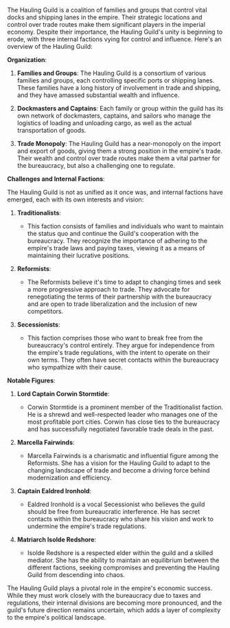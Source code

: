 The Hauling Guild is a coalition of families and groups that control vital docks and shipping lanes in the empire. Their strategic locations and control over trade routes make them significant players in the imperial economy. Despite their importance, the Hauling Guild's unity is beginning to erode, with three internal factions vying for control and influence. Here's an overview of the Hauling Guild:

**Organization**:

1. **Families and Groups**: The Hauling Guild is a consortium of various families and groups, each controlling specific ports or shipping lanes. These families have a long history of involvement in trade and shipping, and they have amassed substantial wealth and influence.
    
2. **Dockmasters and Captains**: Each family or group within the guild has its own network of dockmasters, captains, and sailors who manage the logistics of loading and unloading cargo, as well as the actual transportation of goods.
    
3. **Trade Monopoly**: The Hauling Guild has a near-monopoly on the import and export of goods, giving them a strong position in the empire's trade. Their wealth and control over trade routes make them a vital partner for the bureaucracy, but also a challenging one to regulate.
    

**Challenges and Internal Factions**:

The Hauling Guild is not as unified as it once was, and internal factions have emerged, each with its own interests and vision:

1. **Traditionalists**:
    
    - This faction consists of families and individuals who want to maintain the status quo and continue the Guild's cooperation with the bureaucracy. They recognize the importance of adhering to the empire's trade laws and paying taxes, viewing it as a means of maintaining their lucrative positions.
2. **Reformists**:
    
    - The Reformists believe it's time to adapt to changing times and seek a more progressive approach to trade. They advocate for renegotiating the terms of their partnership with the bureaucracy and are open to trade liberalization and the inclusion of new competitors.
3. **Secessionists**:
    
    - This faction comprises those who want to break free from the bureaucracy's control entirely. They argue for independence from the empire's trade regulations, with the intent to operate on their own terms. They often have secret contacts within the bureaucracy who sympathize with their cause.

**Notable Figures**:

1. **Lord Captain Corwin Stormtide**:
    
    - Corwin Stormtide is a prominent member of the Traditionalist faction. He is a shrewd and well-respected leader who manages one of the most profitable port cities. Corwin has close ties to the bureaucracy and has successfully negotiated favorable trade deals in the past.
2. **Marcella Fairwinds**:
    
    - Marcella Fairwinds is a charismatic and influential figure among the Reformists. She has a vision for the Hauling Guild to adapt to the changing landscape of trade and become a driving force behind modernization and efficiency.
3. **Captain Ealdred Ironhold**:
    
    - Ealdred Ironhold is a vocal Secessionist who believes the guild should be free from bureaucratic interference. He has secret contacts within the bureaucracy who share his vision and work to undermine the empire's trade regulations.
4. **Matriarch Isolde Redshore**:
    
    - Isolde Redshore is a respected elder within the guild and a skilled mediator. She has the ability to maintain an equilibrium between the different factions, seeking compromises and preventing the Hauling Guild from descending into chaos.

The Hauling Guild plays a pivotal role in the empire's economic success. While they must work closely with the bureaucracy due to taxes and regulations, their internal divisions are becoming more pronounced, and the guild's future direction remains uncertain, which adds a layer of complexity to the empire's political landscape.